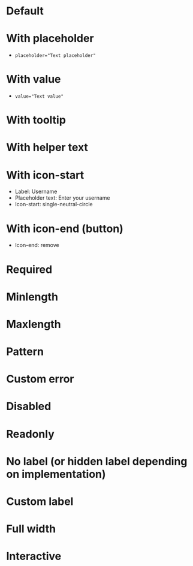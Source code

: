 # Default

# With placeholder

- `placeholder="Text placeholder"`

# With value

- `value="Text value"`

# With tooltip

# With helper text

# With icon-start

- Label: Username
- Placeholder text: Enter your username
- Icon-start: single-neutral-circle

# With icon-end (button)

- Icon-end: remove

# Required

# Minlength

# Maxlength

# Pattern

# Custom error

# Disabled

# Readonly

# No label (or hidden label depending on implementation)

# Custom label

# Full width

# Interactive
